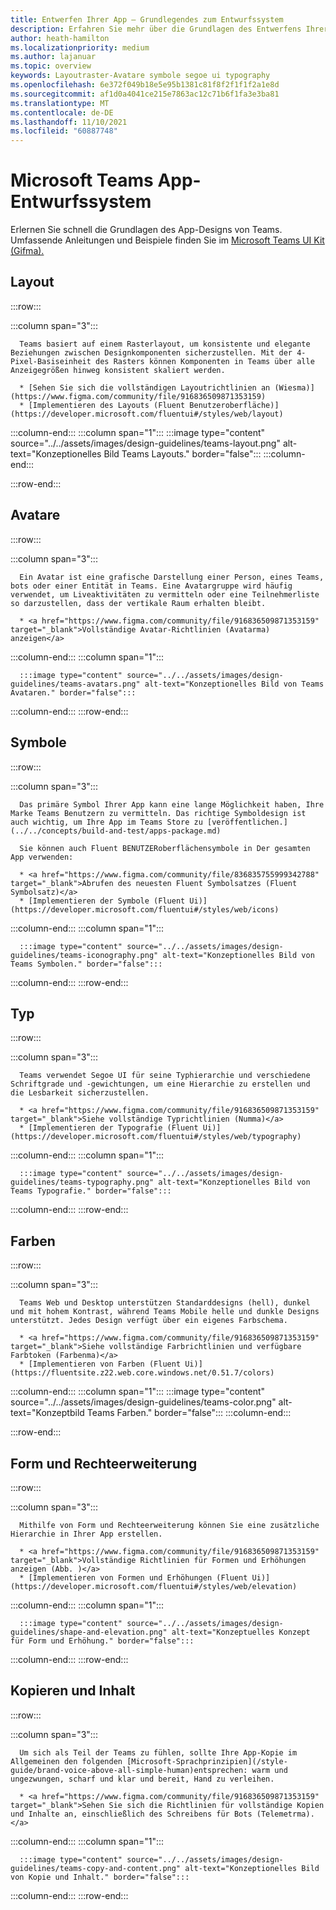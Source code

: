 ```yaml
---
title: Entwerfen Ihrer App – Grundlegendes zum Entwurfssystem
description: Erfahren Sie mehr über die Grundlagen des Entwerfens Ihrer Microsoft Teams-App, einschließlich Avatare, Layout, Symbole, Farbschema und mehr.
author: heath-hamilton
ms.localizationpriority: medium
ms.author: lajanuar
ms.topic: overview
keywords: Layoutraster-Avatare symbole segoe ui typography
ms.openlocfilehash: 6e372f049b18e5e95b1381c81f8f2f1f1f2a1e8d
ms.sourcegitcommit: af1d0a4041ce215e7863ac12c71b6f1fa3e3ba81
ms.translationtype: MT
ms.contentlocale: de-DE
ms.lasthandoff: 11/10/2021
ms.locfileid: "60887748"
---
```

# <a name="microsoft-teams-app-design-system"></a>Microsoft Teams App-Entwurfssystem

Erlernen Sie schnell die Grundlagen des App-Designs von Teams. Umfassende Anleitungen und Beispiele finden Sie im <a href="https://www.figma.com/community/file/916836509871353159" target="_blank">Microsoft Teams UI Kit (Gifma).</a>

## <a name="layout"></a>Layout

:::row:::

   :::column span="3":::

      Teams basiert auf einem Rasterlayout, um konsistente und elegante Beziehungen zwischen Designkomponenten sicherzustellen. Mit der 4-Pixel-Basiseinheit des Rasters können Komponenten in Teams über alle Anzeigegrößen hinweg konsistent skaliert werden.

      * [Sehen Sie sich die vollständigen Layoutrichtlinien an (Wiesma)](https://www.figma.com/community/file/916836509871353159)
      * [Implementieren des Layouts (Fluent Benutzeroberfläche)](https://developer.microsoft.com/fluentui#/styles/web/layout)

   :::column-end:::
   :::column span="1":::
      :::image type="content" source="../../assets/images/design-guidelines/teams-layout.png" alt-text="Konzeptionelles Bild Teams Layouts." border="false":::
   :::column-end:::

:::row-end:::

## <a name="avatars"></a>Avatare

:::row:::

   :::column span="3":::

      Ein Avatar ist eine grafische Darstellung einer Person, eines Teams, bots oder einer Entität in Teams. Eine Avatargruppe wird häufig verwendet, um Liveaktivitäten zu vermitteln oder eine Teilnehmerliste so darzustellen, dass der vertikale Raum erhalten bleibt. 

      * <a href="https://www.figma.com/community/file/916836509871353159" target="_blank">Vollständige Avatar-Richtlinien (Avatarma) anzeigen</a>

   :::column-end:::
   :::column span="1":::

      :::image type="content" source="../../assets/images/design-guidelines/teams-avatars.png" alt-text="Konzeptionelles Bild von Teams Avataren." border="false":::

   :::column-end:::
:::row-end:::

## <a name="icons"></a>Symbole

:::row:::

   :::column span="3":::

      Das primäre Symbol Ihrer App kann eine lange Möglichkeit haben, Ihre Marke Teams Benutzern zu vermitteln. Das richtige Symboldesign ist auch wichtig, um Ihre App im Teams Store zu [veröffentlichen.](../../concepts/build-and-test/apps-package.md)

      Sie können auch Fluent BENUTZERoberflächensymbole in Der gesamten App verwenden:

      * <a href="https://www.figma.com/community/file/836835755999342788" target="_blank">Abrufen des neuesten Fluent Symbolsatzes (Fluent Symbolsatz)</a>
      * [Implementieren der Symbole (Fluent Ui)](https://developer.microsoft.com/fluentui#/styles/web/icons)

   :::column-end:::
   :::column span="1":::

      :::image type="content" source="../../assets/images/design-guidelines/teams-iconography.png" alt-text="Konzeptionelles Bild von Teams Symbolen." border="false":::

   :::column-end:::
:::row-end:::

## <a name="type"></a>Typ

:::row:::

   :::column span="3":::

      Teams verwendet Segoe UI für seine Typhierarchie und verschiedene Schriftgrade und -gewichtungen, um eine Hierarchie zu erstellen und die Lesbarkeit sicherzustellen.

      * <a href="https://www.figma.com/community/file/916836509871353159" target="_blank">Siehe vollständige Typrichtlinien (Numma)</a>
      * [Implementieren der Typografie (Fluent Ui)](https://developer.microsoft.com/fluentui#/styles/web/typography)

   :::column-end:::
   :::column span="1":::

      :::image type="content" source="../../assets/images/design-guidelines/teams-typography.png" alt-text="Konzeptionelles Bild von Teams Typografie." border="false":::

   :::column-end:::
:::row-end:::

## <a name="colors"></a>Farben

:::row:::

   :::column span="3":::

      Teams Web und Desktop unterstützen Standarddesigns (hell), dunkel und mit hohem Kontrast, während Teams Mobile helle und dunkle Designs unterstützt. Jedes Design verfügt über ein eigenes Farbschema.

      * <a href="https://www.figma.com/community/file/916836509871353159" target="_blank">Siehe vollständige Farbrichtlinien und verfügbare Farbtoken (Farbenma)</a>
      * [Implementieren von Farben (Fluent Ui)](https://fluentsite.z22.web.core.windows.net/0.51.7/colors)

   :::column-end:::
   :::column span="1":::
      :::image type="content" source="../../assets/images/design-guidelines/teams-color.png" alt-text="Konzeptbild Teams Farben." border="false":::
   :::column-end:::

:::row-end:::

## <a name="shape-and-elevation"></a>Form und Rechteerweiterung

:::row:::

   :::column span="3":::

      Mithilfe von Form und Rechteerweiterung können Sie eine zusätzliche Hierarchie in Ihrer App erstellen. 

      * <a href="https://www.figma.com/community/file/916836509871353159" target="_blank">Vollständige Richtlinien für Formen und Erhöhungen anzeigen (Abb. )</a>
      * [Implementieren von Formen und Erhöhungen (Fluent Ui)](https://developer.microsoft.com/fluentui#/styles/web/elevation)

   :::column-end:::
   :::column span="1":::

      :::image type="content" source="../../assets/images/design-guidelines/shape-and-elevation.png" alt-text="Konzeptuelles Konzept für Form und Erhöhung." border="false":::

   :::column-end:::
:::row-end:::

## <a name="copy-and-content"></a>Kopieren und Inhalt

:::row:::

   :::column span="3":::

      Um sich als Teil der Teams zu fühlen, sollte Ihre App-Kopie im Allgemeinen den folgenden [Microsoft-Sprachprinzipien](/style-guide/brand-voice-above-all-simple-human)entsprechen: warm und ungezwungen, scharf und klar und bereit, Hand zu verleihen.

      * <a href="https://www.figma.com/community/file/916836509871353159" target="_blank">Sehen Sie sich die Richtlinien für vollständige Kopien und Inhalte an, einschließlich des Schreibens für Bots (Telemetrma).</a>

   :::column-end:::
   :::column span="1":::

      :::image type="content" source="../../assets/images/design-guidelines/teams-copy-and-content.png" alt-text="Konzeptionelles Bild von Kopie und Inhalt." border="false":::

   :::column-end:::
:::row-end:::
